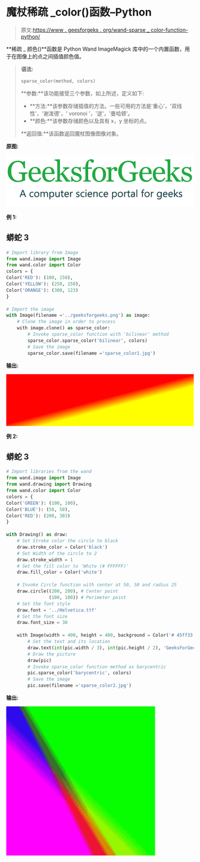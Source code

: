 # 魔杖稀疏 _color()函数–Python

> 原文:[https://www . geesforgeks . org/wand-sparse _ color-function-python/](https://www.geeksforgeeks.org/wand-sparse_color-function-python/)

**稀疏 _ 颜色()**函数是 Python Wand ImageMagick 库中的一个内置函数，用于在图像上的点之间插值颜色值。

> **语法:**
> 
> ```py
> sparse_color(method, colors)
> ```
> 
> **参数:**该功能接受三个参数，如上所述，定义如下:
> 
> *   **方法:**该参数存储插值的方法。一些可用的方法是'重心'，'双线性'，'谢泼德'，' voronoi '，'逆'，'曼哈顿'。
> *   **颜色:**该参数存储颜色以及具有 x，y 坐标的点。
> 
> **返回值:**该函数返回魔杖图像图像对象。

**原图:**

![](img/2d3a0fdbc25c0bbb46c47454d1b0acc7.png)

**例 1:**

## 蟒蛇 3

```py
# Import library from Image
from wand.image import Image
from wand.color import Color
colors = {
Color('RED'): (100, 150),
Color('YELLOW'): (250, 150),
Color('ORANGE'): (300, 123)
}

# Import the image
with Image(filename ='../geeksforgeeks.png') as image:
    # Clone the image in order to process
    with image.clone() as sparse_color:
        # Invoke sparse_color function with 'bilinear' method
        sparse_color.sparse_color('bilinear', colors)
        # Save the image
        sparse_color.save(filename ='sparse_color1.jpg')
```

**输出:**

![](img/cb6a4866971b2c5f9a8e116e824e2e59.png)

**例 2:**

## 蟒蛇 3

```py
# Import libraries from the wand 
from wand.image import Image
from wand.drawing import Drawing
from wand.color import Color
colors = {
Color('GREEN'): (100, 100),
Color('BLUE'): (50, 50),
Color('RED'): (200, 303)
}

with Drawing() as draw:
    # Set Stroke color the circle to black
    draw.stroke_color = Color('black')
    # Set Width of the circle to 2
    draw.stroke_width = 1
    # Set the fill color to 'White (# FFFFFF)'
    draw.fill_color = Color('white')

    # Invoke Circle function with center at 50, 50 and radius 25
    draw.circle((200, 200), # Center point
                (100, 100)) # Perimeter point
    # Set the font style
    draw.font = '../Helvetica.ttf'
    # Set the font size
    draw.font_size = 30

    with Image(width = 400, height = 400, background = Color('# 45ff33')) as pic:
        # Set the text and its location
        draw.text(int(pic.width / 3), int(pic.height / 2), 'GeeksForGeeks !')
        # Draw the picture
        draw(pic)
        # Invoke sparse_color function method as barycentric
        pic.sparse_color('barycentric', colors)
        # Save the image
        pic.save(filename ='sparse_color2.jpg')
```

**输出:**

![](img/da7935a0511a6eb8d63b1b6e074acd0e.png)